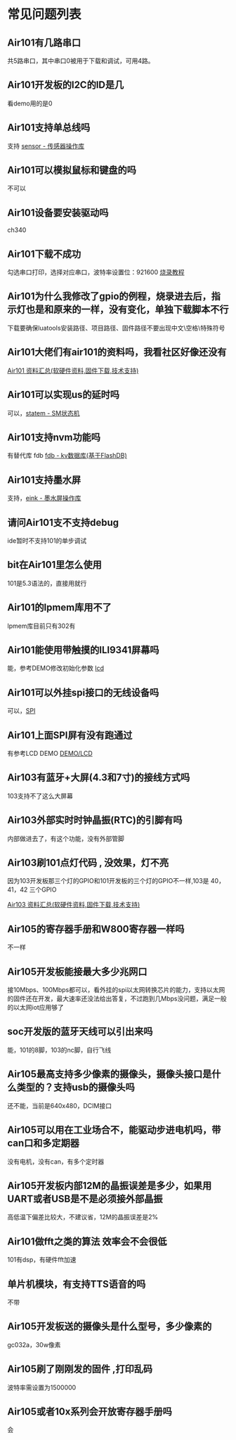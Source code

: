 # 常见问题列表

## Air101有几路串口

共5路串口，其中串口0被用于下载和调试，可用4路。

## Air101开发板的I2C的ID是几

看demo用的是0

## Air101支持单总线吗

支持 [sensor - 传感器操作库](https://wiki.luatos.com/api/sensor.html#sensor "sensor - 传感器操作库")

## Air101可以模拟鼠标和键盘的吗

不可以

## Air101设备要安装驱动吗

ch340

## Air101下载不成功

勾选串口打印，选择对应串口，波特率设置位：921600
[烧录教程](https://wiki.luatos.com/boardGuide/flash.html "烧录教程")

## Air101为什么我修改了gpio的例程，烧录进去后，指示灯也是和原来的一样，没有变化，单独下载脚本不行

下载要确保luatools安装路径、项目路径、固件路径不要出现中文\空格\特殊符号

## Air101大佬们有air101的资料吗，我看社区好像还没有

[Air101 资料汇总(软硬件资料,固件下载,技术支持)](https://doc.openluat.com/article/3508 "Air101 资料汇总(软硬件资料,固件下载,技术支持)")

## Air101可以实现us的延时吗

可以，[statem - SM状态机](https://wiki.luatos.com/api/statem.html "statem - SM状态机")

## Air101支持nvm功能吗

有替代库 fdb [fdb - kv数据库(基于FlashDB)](https://wiki.luatos.com/api/fdb.html "fdb - kv数据库(基于FlashDB)")

## Air101支持墨水屏

支持，[eink - 墨水屏操作库](https://wiki.luatos.com/api/eink.html "eink - 墨水屏操作库")

## 请问Air101支不支持debug

ide暂时不支持101的单步调试

## bit在Air101里怎么使用

101是5.3语法的，直接用就行

## Air101的lpmem库用不了

lpmem库目前只有302有

## Air101能使用带触摸的ILI9341屏幕吗

能，参考DEMO修改初始化参数 [lcd](https://wiki.luatos.com/chips/air101/Air101.html#lcd "LCD")

## Air101可以外挂spi接口的无线设备吗

可以，[SPI](https://wiki.luatos.com/chips/air101/Air101.html#spi "SPI")

## Air101上面SPI屏有没有跑通过

有参考LCD DEMO [DEMO/LCD](https://gitee.com/openLuat/LuatOS/tree/master/demo/lcd "LCD")

## Air103有蓝牙+大屏(4.3和7寸)的接线方式吗

103支持不了这么大屏幕

## Air103外部实时时钟晶振(RTC)的引脚有吗

内部做进去了，有这个功能，没有外部管脚

## Air103刷101点灯代码 , 没效果，灯不亮

因为103开发板那三个灯的GPIO和101开发板的三个灯的GPIO不一样,103是 40，41，42 三个GPIO

[Air103 资料汇总(软硬件资料,固件下载,技术支持)](https://doc.openluat.com/article/3674 "Air103 资料汇总(软硬件资料,固件下载,技术支持)")

## Air105的寄存器手册和W800寄存器一样吗

不一样

## Air105开发板能接最大多少兆网口

接10Mbps、100Mbps都可以，看外挂的spi以太网转换芯片的能力，支持以太网的固件还在开发，最大速率还没法给出答复，不过跑到几Mbps没问题，满足一般的以太网iot应用够了

## soc开发版的蓝牙天线可以引出来吗

能，101的8脚，103的nc脚，自行飞线

## Air105最高支持多少像素的摄像头，摄像头接口是什么类型的？支持usb的摄像头吗

还不能，当前是640x480，DCIM接口

## Air105可以用在工业场合不，能驱动步进电机吗，带can口和多定期器

没有电机，没有can，有多个定时器

## Air105开发板内部12M的晶振误差是多少，如果用UART或者USB是不是必须接外部晶振

高低温下偏差比较大，不建议省，12M的晶振误差是2%

## Air101做fft之类的算法 效率会不会很低

101有dsp，有硬件fft加速

## 单片机模块，有支持TTS语音的吗

不带  

## Air105开发板送的摄像头是什么型号，多少像素的

gc032a，30w像素

## Air105刷了刚刚发的固件 ,打印乱码

波特率需设置为1500000

## Air105或者10x系列会开放寄存器手册吗

会

